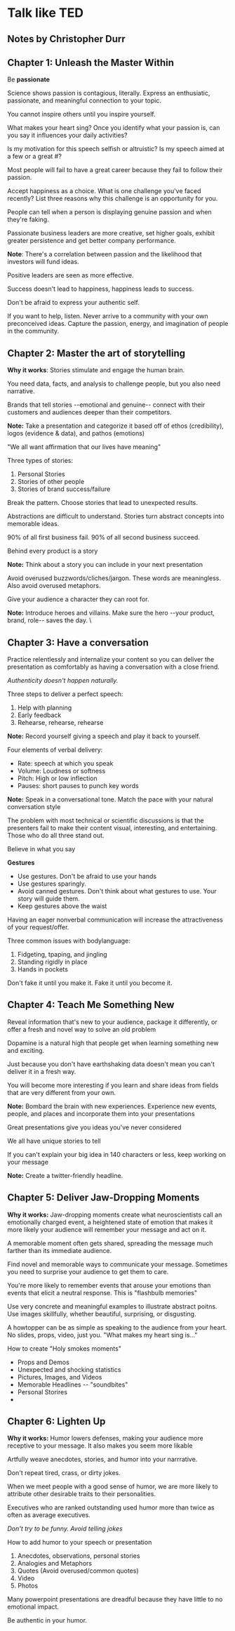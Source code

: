 # Talk like TED
## Notes by Christopher Durr

## Chapter 1: Unleash the Master Within

Be **passionate**

Science shows passion is contagious, literally. Express an enthusiatic, passionate, and meaningful connection to your topic. 

You cannot inspire others until you inspire yourself. 

What makes your heart sing? Once you identify what your passion is, can you say it influences your daily activities?

Is my motivation for this speech selfish or altruistic? Is my speech aimed at a few or a great #?

Most people will fail to have a great career because they fail to follow their passion. 

Accept happiness as a choice. What is one challenge you've faced recently? List three reasons why this challenge is an opportunity for you. 

People can tell when a person is displaying genuine passion and when they're faking. 

Passionate business leaders are more creative, set higher goals, exhibit greater persistence and get better company performance. 

**Note**: There's a correlation between passion and the likelihood that investors will fund ideas. 

Positive leaders are seen as more effective. 

Success doesn't lead to happiness, happiness leads to success. 

Don't be afraid to express your authentic self. 

If you want to help, listen. Never arrive to a community with your own preconceived ideas. Capture the passion, energy, and imagination of people in the community. 

## Chapter 2: Master the art of storytelling

__Why it works__: Stories stimulate and engage the human brain. 

You need data, facts, and analysis to challenge people, but you also need narrative. 

Brands that tell stories --emotional and genuine-- connect with their customers and audiences deeper than their competitors. 

**Note:** Take a presentation and categorize it based off of ethos (credibility), logos (evidence & data), and pathos (emotions)

"We all want affirmation that our lives have meaning"

Three types of stories:

1. Personal Stories
2. Stories of other people
3. Stories of brand success/failure

Break the pattern. Choose stories that lead to unexpected results. 

Abstractions are difficult to understand. Stories turn abstract concepts into memorable ideas. 

90% of all first business fail. 90% of all second business succeed. 

Behind every product is a story

**Note:** Think about a story you can include in your next presentation

Avoid overused buzzwords/cliches/jargon. These words are meaningless. Also avoid overused metaphors. 

Give your audience a character they can root for. 

**Note:** Introduce heroes and villains. Make sure the hero --your product, brand, role-- saves the day. \\

## Chapter 3: Have a conversation

Practice relentlessly and internalize your content so you can deliver the presentation as comfortably as having a conversation with a close friend. 

*Authenticity doesn't happen naturally.*

Three steps to deliver a perfect speech:

1. Help with planning
2. Early feedback
3. Rehearse, rehearse, rehearse

**Note:** Record yourself giving a speech and play it back to yourself. 

Four elements of verbal delivery:

* Rate: speech at which you speak
* Volume: Loudness or softness
* Pitch: High or low inflection
* Pauses: short pauses to punch key words

**Note:** Speak in a conversational tone. Match the pace with your natural conversation style

The problem with most technical or scientific discussions is that the presenters fail to make their content visual, interesting, and entertaining. Those who do all three stand out. 

Believe in what you say

**Gestures**

* Use gestures. Don't be afraid to use your hands
* Use gestures sparingly. 
* Avoid canned gestures. Don't think about what gestures to use. Your story will guide them. 
* Keep gestures above the waist

Having an eager nonverbal communication  will increase the attractiveness of your request/offer. 

Three common issues with bodylanguage:

1. Fidgeting, tpaping, and jingling
2. Standing rigidly in place
3. Hands in pockets

Don't fake it until you make it. Fake it until you become it. 

## Chapter 4: Teach Me Something New

Reveal information that's new to your audience, package it differently, or offer a fresh and novel way to solve an old problem

Dopamine is a natural high that people get when learning something new and exciting. 

Just because you don't have earthshaking data doesn't mean you can't deliver it in a fresh way. 

You will become more interesting if you learn and share ideas from fields that are very different from your own. 

**Note:** Bombard the brain with new experiences. Experience new events, people, and places and incorporate them into your presentations

Great presentations give you ideas you've never considered

We all have unique stories to tell

If you can't explain your big idea in 140 characters or less, keep working on your message

**Note:** Create a twitter-friendly headline. 

## Chapter 5: Deliver Jaw-Dropping Moments

**Why it works:** Jaw-dropping moments create what neuroscientists call an emotionally charged event, a heightened state of emotion that makes it more likely your audience will remember your message and act on it. 

A memorable moment often gets shared, spreading the message much farther than its immediate audience. 

Find novel and memorable ways to communicate your message. Sometimes you need to surprise your audience to get them to care. 

You're more likely to remember events that arouse your emotions than events that elicit a neutral response. This is "flashbulb memories"

Use very concrete and meaningful examples to illustrate abstract poitns. Use images skillfully, whether beautiful, surprising, or disgusting. 

A howtopper can be as simple as speaking to the audience from your heart. No slides, props, video, just you. "What makes my heart sing is..."

How to create "Holy smokes moments"

* Props and Demos
* Unexpected and shocking statistics
* Pictures, Images, and Videos
* Memorable Headlines -- "soundbites"
* Personal Storires
* 

## Chapter 6: Lighten Up

**Why it works:** Humor lowers defenses, making your audience more receptive to your message. It also makes you seem more likable

Artfully weave anecdotes, stories, and humor into your narrrative. 

Don't repeat tired, crass, or dirty jokes. 

When we meet people with a good sense of humor, we are more likely to attribute other desirable traits to their personalities. 

Executives who are ranked outstanding used humor more than twice as often as average executives. 

*Don't try to be funny. Avoid telling jokes*

How to add humor to your speech or presentation

1. Anecdotes, observations, personal stories
2. Analogies and Metaphors
3. Quotes (Avoid overused/common quotes)
4. Video
5. Photos

Many powerpoint presentations are dreadful because they have little to no emotional impact. 

Be authentic in your humor. 








